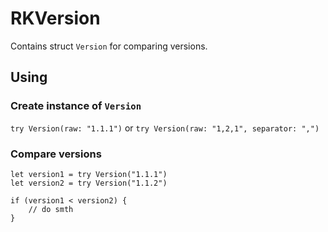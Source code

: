 # RKVersion

Contains struct `Version` for comparing versions.

## Using

### Create instance of `Version`

`try Version(raw: "1.1.1")` or `try Version(raw: "1,2,1", separator: ",")`

### Compare versions

```
let version1 = try Version("1.1.1")
let version2 = try Version("1.1.2")

if (version1 < version2) {
    // do smth
}
```
